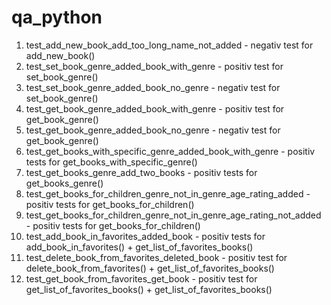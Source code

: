 # qa_python


1. test_add_new_book_add_too_long_name_not_added - negativ test for add_new_book()
2. test_set_book_genre_added_book_with_genre - positiv test for set_book_genre()
3. test_set_book_genre_added_book_no_genre - negativ test for set_book_genre()
4. test_get_book_genre_added_book_with_genre - positiv test for get_book_genre()
5. test_get_book_genre_added_book_no_genre - negativ test for get_book_genre()
6. test_get_books_with_specific_genre_added_book_with_genre - positiv tests for get_books_with_specific_genre()
7. test_get_books_genre_add_two_books - positiv tests for get_books_genre()
8. test_get_books_for_children_genre_not_in_genre_age_rating_added - positiv tests for get_books_for_children() 
9. test_get_books_for_children_genre_not_in_genre_age_rating_not_added - positiv tests for get_books_for_children() 
10. test_add_book_in_favorites_added_book - positiv tests for add_book_in_favorites() + get_list_of_favorites_books()
11. test_delete_book_from_favorites_deleted_book - positiv test for delete_book_from_favorites() + get_list_of_favorites_books()
12. test_get_book_from_favorites_get_book - positiv test for get_list_of_favorites_books() + get_list_of_favorites_books()
